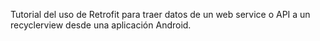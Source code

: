 
Tutorial del uso de Retrofit para traer datos de un web service o API a un recyclerview desde una aplicación Android.